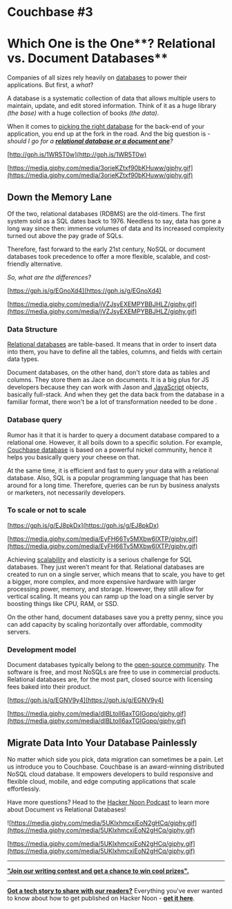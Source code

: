 # Couchbase #3

# Which One is the One**? Relational vs. Document Databases**

Companies of all sizes rely heavily on [databases](https://hackernoon.com/a-comprehensive-guide-to-database-architectures-and-use-cases-8nv33ca) to power their applications. But first, a *what*?

A database is a systematic collection of data that allows multiple users to maintain, update, and edit stored information. Think of it as a huge library *(the base)* with a huge collection of books *(the data)*.

When it comes to [picking the right database](https://hackernoon.com/a-comprehensive-guide-to-database-architectures-and-use-cases-8nv33ca) for the back-end of your application, you end up at the fork in the road. And the big question is - *should I go for a **[relational database or a document one](https://hackernoon.com/document-databases-vs-relational-databases-podcast-transcript-kh3g35pr)**?*

[http://gph.is/1WR5T0w](http://gph.is/1WR5T0w)

[https://media.giphy.com/media/3orieKZtxf90bKHuww/giphy.gif](https://media.giphy.com/media/3orieKZtxf90bKHuww/giphy.gif)

## Down the Memory Lane

Of the two, relational databases (RDBMS) are the old-timers. The first system sold as a SQL dates back to 1976. Needless to say, data has gone a long way since then: immense volumes of data and its increased complexity turned out above the pay grade of SQLs.

Therefore, fast forward to the early 21st century, NoSQL or document databases took precedence to offer a more flexible, scalable, and cost-friendly alternative.

*So, what are the differences?*

[https://gph.is/g/EGnoXd4](https://gph.is/g/EGnoXd4)

[https://media.giphy.com/media/jVZJsyEXEMPYBBJHLZ/giphy.gif](https://media.giphy.com/media/jVZJsyEXEMPYBBJHLZ/giphy.gif)

### Data Structure

[Relational databases](https://hackernoon.com/relational-databases-designing-schema-writing-a-query-8e714fce689d) are table-based. It means that in order to insert data into them, you have to define all the tables, columns, and fields with certain data types.

Document databases, on the other hand, don't store data as tables and columns. They store them as Jace on documents. It is a big plus for JS developers because they can work with Jason and [JavaScript](https://hackernoon.com/building-a-page-scroll-in-javascript-1j1g35y1) objects, basically full-stack. And when they get the data back from the database in a familiar format, there won't be a lot of transformation needed to be done .

### Database query

Rumor has it that it is harder to query a document database compared to a relational one. However, it all boils down to a specific solution. For example, [Couchbase database](https://hackernoon.com/couchbase-mobile-the-power-of-nosql-on-the-edge-dkdhx30jl) is based on a powerful nickel community, hence it helps you basically query your cheese on that.

At the same time, it is efficient and fast to query your data with a relational database. Also, SQL is a popular programming language that has been around for a long time. Therefore, queries can be run by business analysts or marketers, not necessarily developers.

### To scale or not to scale

[https://gph.is/g/EJ8pkDx](https://gph.is/g/EJ8pkDx)

[https://media.giphy.com/media/EyFH66Tv5MXbw6IXTP/giphy.gif](https://media.giphy.com/media/EyFH66Tv5MXbw6IXTP/giphy.gif)

Achieving [scalability](https://hackernoon.com/doing-cloud-migration-right-how-to-win-at-cost-savings-scalability-and-better-performance-yq933gn) and elasticity is a serious challenge for SQL databases. They just weren’t meant for that. Relational databases are created to run on a single server, which means that to scale, you have to get a bigger, more complex, and more expensive hardware with larger processing power, memory, and storage. However, they still allow for vertical scaling. It means you can ramp up the load on a single server by boosting things like CPU, RAM, or SSD.

On the other hand, document databases save you a pretty penny, since you can add capacity by scaling horizontally over affordable, commodity servers.

### Development model

Document databases typically belong to the [open-source community](https://hackernoon.com/whats-the-right-amount-of-open-source-311p34xo). The software is free, and most NoSQLs are free to use in commercial products. Relational databases are, for the most part, closed source with licensing fees baked into their product.

[https://gph.is/g/EGNV9y4](https://gph.is/g/EGNV9y4)

[https://media.giphy.com/media/dIBLtolI6axTGIGopo/giphy.gif](https://media.giphy.com/media/dIBLtolI6axTGIGopo/giphy.gif)

## Migrate Data Into Your Database Painlessly

No matter which side you pick, data migration can sometimes be a pain. Let us introduce you to Couchbase. Couchbase is an award-winning distributed NoSQL cloud database. It empowers developers to build responsive and flexible cloud, mobile, and edge computing applications that scale effortlessly.

Have more questions? Head to the [Hacker Noon Podcast](https://podcast.hackernoon.com/e/document-databases-vs-relational-databases/) to learn more about Document vs Relational Databases!

![https://media.giphy.com/media/5UKlxhmcxiEoN2gHCq/giphy.gif](https://media.giphy.com/media/5UKlxhmcxiEoN2gHCq/giphy.gif)

[https://media.giphy.com/media/5UKlxhmcxiEoN2gHCq/giphy.gif](https://media.giphy.com/media/5UKlxhmcxiEoN2gHCq/giphy.gif) 

***

**["Join our writing contest and get a chance to win cool prizes".](https://hackernoon.com/the-decentralized-internet-writing-contest-fq1i35t4)**

***

**[Got a tech story to share with our readers?](https://hackernoon.com/signup)** Everything you've ever wanted to know about how to get published on Hacker Noon - **[get it here](http://publish.hackernoon.com/)**.